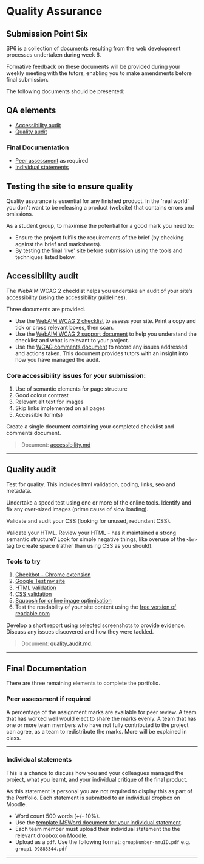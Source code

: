 # Quality Assurance

## Submission Point Six

SP6 is a collection of documents resulting from the web development processes undertaken during week 6. 

Formative feedback on these documents will be provided during your weekly meeting with the tutors, enabling you to make amendments before final submission.

The following documents should be presented:

## QA elements

- [Accessibility audit](#Accessibility-audit)
- [Quality audit](#Quality-audit)

### Final Documentation

- [Peer assessment](#Peer-assessment) as required
- [Individual statements](#Individual-statement)


## Testing the site to ensure quality

Quality assurance is essential for any finished product. In the 'real world' you don't want to be releasing a product (website) that contains errors and omissions.

As a student group, to maximise the potential for a good mark you need to:

- Ensure the project fulfils the requirements of the brief (by checking against the brief and marksheets).
- By testing the final 'live' site before submission using the tools and techniques listed below.

## Accessibility audit

The WebAIM WCAG 2 checklist helps you undertake an audit of your site’s accessibility (using the accessibility guidelines).

Three documents are provided.

- Use the [WebAIM WCAG 2 checklist](https://webaim.org/standards/wcag/WCAG2Checklist.pdf) to assess your site. Print a copy and tick or cross relevant boxes, then scan.
- Use the [WebAIM WCAG 2 support document](wcag/WCAG2_checklist_support.docx) to help you understand the checklist and what is relevant to your project.
- Use the [WCAG comments document](wcag/template_WCAG2_comments.docx) to record any issues addressed and actions taken. This document provides tutors with an insight into how you have managed the audit.

### Core accessibility issues for your submission:

1.  Use of semantic elements for page structure
1.  Good colour contrast
1.  Relevant alt text for images
1.  Skip links implemented on all pages
1.  Accessible form(s)

Create a single document containing your completed checklist and comments document.

> Document: [accessibility.md](accessibility.md)

---

## Quality audit

Test for quality. This includes html validation, coding, links, seo and metadata.

Undertake a speed test using one or more of the online tools. Identify and fix any over-sized images (prime cause of slow loading).

Validate and audit your CSS (looking for unused, redundant CSS).

Validate your HTML. Review your HTML - has it maintained a strong semantic structure? Look for simple negative things, like overuse of the `<br>` tag to create space (rather than using CSS as you should).

### Tools to try

1.  [Checkbot - Chrome extension](https://www.checkbot.io)
1.  [Google Test my site](https://testmysite.withgoogle.com)
1.  [HTML validation](https://validator.w3.org/nu/)
1.  [CSS validation](https://jigsaw.w3.org/css-validator/)
1.  [Squoosh for online image optimisation](https://squoosh.app/)
1.  Test the readability of your site content using the [free version of readable.com](https://readable.com/)

Develop a short report using selected screenshots to provide evidence. Discuss any issues discovered and how they were tackled.

> Document: [quality_audit.md](quality_audit.md).

---

## Final Documentation

There are three remaining elements to complete the portfolio.

### Peer assessment if required

A percentage of the assignment marks are available for peer review. A team that has worked well would elect to share the marks evenly. A team that has one or more team members who have not fully contributed to the project can agree, as a team to redistribute the marks. More will be explained in class.

---

### Individual statements

This is a chance to discuss how you and your colleagues managed the project, what you learnt, and your individual critique of the final product.

As this statement is personal you are not required to display this as part of the Portfolio. Each statement is submitted to an individual dropbox on Moodle.

- Word count 500 words (+/- 10%).
- Use the [template MSWord document for your individual statement](individual_statement.docx).
- Each team member must upload their individual statement the the relevant dropbox on Moodle.
- Upload as a `pdf`. Use the following format: `groupNumber-mmuID.pdf` e.g. `group1-99883344.pdf`

---
